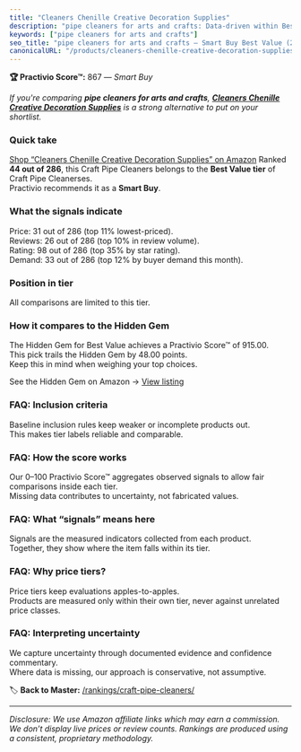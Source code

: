 ```yaml
---
title: "Cleaners Chenille Creative Decoration Supplies"
description: "pipe cleaners for arts and crafts: Data-driven within Best Value ranking using the Practivio Score™. Positioned by quality, value, demand, findability, momentu…"
keywords: ["pipe cleaners for arts and crafts"]
seo_title: "pipe cleaners for arts and crafts — Smart Buy Best Value (2025)"
canonicalURL: "/products/cleaners-chenille-creative-decoration-supplies-B09J7W3LWR/"
---
```


**🏆 Practivio Score™:** 867 — _Smart Buy_


*If you're comparing **pipe cleaners for arts and crafts**, **[Cleaners Chenille Creative Decoration Supplies](https://www.amazon.com/dp/B09J7W3LWR?tag=practivio-20)** is a strong alternative to put on your shortlist.*
### Quick take
[Shop “Cleaners Chenille Creative Decoration Supplies” on Amazon](https://www.amazon.com/dp/B09J7W3LWR?tag=practivio-20)
Ranked **44 out of 286**, this Craft Pipe Cleaners belongs to the **Best Value tier** of Craft Pipe Cleanerses.  
Practivio recommends it as a **Smart Buy**.

### What the signals indicate
Price: 31 out of 286 (top 11% lowest-priced).  
Reviews: 26 out of 286 (top 10% in review volume).  
Rating: 98 out of 286 (top 35% by star rating).  
Demand: 33 out of 286 (top 12% by buyer demand this month).

### Position in tier
All comparisons are limited to this tier.

### How it compares to the Hidden Gem
The Hidden Gem for Best Value achieves a Practivio Score™ of 915.00.  
This pick trails the Hidden Gem by 48.00 points.  
Keep this in mind when weighing your top choices.  

See the Hidden Gem on Amazon → [View listing](https://www.amazon.com/dp/B08GZL6MFJ?tag=practivio-20)

### FAQ: Inclusion criteria
Baseline inclusion rules keep weaker or incomplete products out.  
This makes tier labels reliable and comparable.

### FAQ: How the score works
Our 0–100 Practivio Score™ aggregates observed signals to allow fair comparisons inside each tier.  
Missing data contributes to uncertainty, not fabricated values.

### FAQ: What “signals” means here
Signals are the measured indicators collected from each product.  
Together, they show where the item falls within its tier.

### FAQ: Why price tiers?
Price tiers keep evaluations apples-to-apples.  
Products are measured only within their own tier, never against unrelated price classes.

### FAQ: Interpreting uncertainty
We capture uncertainty through documented evidence and confidence commentary.  
Where data is missing, our approach is conservative, not assumptive.


🏷️ **Back to Master:** [/rankings/craft-pipe-cleaners/](/rankings/craft-pipe-cleaners/)

---
_Disclosure: We use Amazon affiliate links which may earn a commission. We don’t display live prices or review counts. Rankings are produced using a consistent, proprietary methodology._
